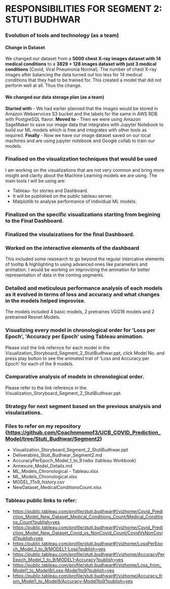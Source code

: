 # RESPONSIBILITIES FOR SEGMENT 2: STUTI BUDHWAR

### Evolution of tools and technology (as a team)
#### Change in Dataset
We changed our dataset from a **5000 chest X-ray images dataset with 14 medical conditions** to a **3829 + 128 images dataset with just 3 medical conditions** (Covid, Viral Pneumonia Normal). The number of chest X-ray images after balancing the data turned out too less for 14 medical conditions that they had to be trained for. This created a model that did not perform well at all. Thus the change.

#### We changed our data storage plan (as a team)
**Started with** - We had earlier planned that the images would be stored in Amazon Webservices S3 bucket and the labels for the same in AWS RDB with PostgreSQL flavor. 
**Moved to** - Then we were using Amazon SageMaker to save our image data that integrates with Jupyter Notebook to build our ML models which is free and integrates with other tools as required.
**Finally** - Now we have our image dataset saved on our local machines and are using jupyter notebook and Google collab to train our models.

### Finalised on the visualization techniques that would be used
I am working on the visualizations that are not very common and bring more insight and clarity about the Machine Learning models we are using. The main tools I will be using are:
* Tableau- for stories and Dashboard.
* It will be published on the public tableau server.
* Matplotlib to analyse performance of individual ML models.

### Finalized on the specific visualizations starting from begining to the Final Dashboard.

### Finalized the visulaizations for the final Dashboard.

### Worked on the interactive elements of the dashboard
This included some reasearch to go beyond the regular intercative elements of tooltip & highlighting to using advanced ones like parameters and animation.
I would be working on improvizing the animation for better representation of data in the coming segments.

### Detailed and meticulous performance analysis of each models as it evolved in terms of loss and accuracy and what changes in the models helped improvise.
The models included 4 basic models, 2 pretraines VGG16 models and 2 pretrained Resnet Models.

### Visualizing every model in chronological order for 'Loss per Epoch', 'Accuracy per Epoch' using Tableau animation.
Please visit the link refernce for each model in the Visualization_Storyboard_Segment_2_StutiBudhwar.ppt, click Model No. and press play button to see the animated trail of 'Loss and Accuracy per Epoch' for each of the 9 models.

### Comparative analysis of models in chronological order.
Please refer to the link reference  in the Visualization_Storyboard_Segment_2_StutiBudhwar.ppt.

### Strategy for next segment based on the previous analysis and visulaizations.

### Files to refer on my repository (https://github.com/Coachnmomof3/UCB_COVID_Prediction_Model/tree/Stuti_Budhwar/Segment2)
* Visualization_Storyboard_Segment_2_StutiBudhwar.ppt
* Deliverables_Stuti_Budhwar_Segment2.md
* AccuracyPerEpoch_Model_1_to_9.twbx (tableau Workbook)
* Annexure_Model_Details.md
* ML_Models_Chronological - Tableau.xlsx
* ML_Models_Chronological.xlsx
* MODEL_1To9_history.csv
* NewDataset_MedicalConditionsCount.xlsx

### Tableau public links to refer:
 
* https://public.tableau.com/profile/stuti.budhwar#!/vizhome/Covid_Prediction_Model_New_Dataset_Medical_Conditions_Count/Medical_Conditions_Count?publish=yes
* https://public.tableau.com/profile/stuti.budhwar#!/vizhome/Covid_Prediction_Model_New_Dataset_Covid_vs_NonCovid_Count/CovidVsNonCovid?publish=yes
* https://public.tableau.com/profile/stuti.budhwar#!/vizhome/LossPerEpoch_Model_1_to_9/MODEL1-Loss?publish=yes
* https://public.tableau.com/profile/stuti.budhwar#!/vizhome/AccuracyPerEpoch_Model_1_to_9/MODEL1-Accuracy?publish=yes
* https://public.tableau.com/profile/stuti.budhwar#!/vizhome/Loss_from_Model1_to_Model9/Loss-Model1to9?publish=yes
* https://public.tableau.com/profile/stuti.budhwar#!/vizhome/Accuracy_from_Model1_to_Model9/Accuracy-Model1to9?publish=yes






